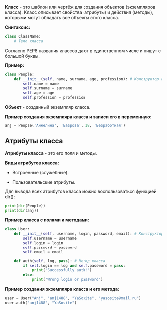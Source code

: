 **Класс** - это шаблон или чертёж для создания объектов (экземпляров класса). Класс описывает свойства (атрибуты) и действия (методы), которыми могут обладать все объекты этого класса.

**Синтаксис:**

```Python
class ClassName:
	# Тело класса
```

Согласно PEP8 названия классов дают в единственном числе и пишут с большой буквы.

**Пример:**

```Python
class People:
	def __init__(self, name, surname, age, profession): # Конструктор класса
		self.name = name
		self.surname = surname
		self.age = age
		self.profession = profession
```

**Объект** - созданный экземпляр класса.

**Пример создания экземпляра класса и записи его в переменную:**

```Python
anj = People('Анжелина', 'Базрова', 18, 'Безработная')
```

## Атрибуты класса

**Атрибуты класса** - это его поля и методы.

**Виды атрибутов класса:**

- Встроенные (служебные).

- Пользовательские атрибуты.

Для вывода всех атрибутов класса можно воспользоваться функцией dir():

```Python
print(dir(People))
print(dir(anj))
```

**Пример класса с полями и методами:**

```Python
class User:
	def __init__(self, username, login, password, email): # Конструктор класса
		self.username = username
		self.login = login
		self.password = password
		self.email = email

	def auth(self, log, pass): # Метод класса
		if self.login == log and self.password = pass:
			print("Successfully auth!")
		else:
			print("Wrong login or password")
```

**Пример создания экземпляра класса и его метода:**

```Python
user = User("Anj", "anj1488", "YaSosite", "yasosite@mail.ru")
user.auth("anj1488", "YaSosite")
```